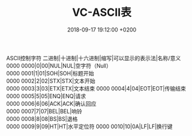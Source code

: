 ﻿---
layout: post
title:  "VC-ASCII表"
date:   2018-09-17 19:12:00 +0200
categories: VC
---
ASCII控制字符
二进制|十进制|十六进制|缩写|可以显示的表示法|名称/意义    
0000 0000|0|00|NUL|NUL|空字符（Null）  
0000 0001|1|01|SOH|SOH|标题开始  
0000 0002|2|02|STX|STX|文本开始  
0000 0003|3|03|ETX|ETX|文本结束
0000 0004|4|04|EOT|EOT|传输结束  
0000 0005|5|05|ENQ|ENQ|请求  
0000 0006|6|06|ACK|ACK|确认回应  
0000 0007|7|07|BEL|BEL|响铃  
0000 0008|8|08|BS|BS|退格  
0000 0009|9|09|HT|HT|水平定位符 
0000 0010|10|0A|LF|LF|换行键           
   
  
